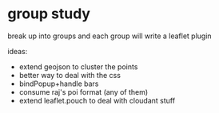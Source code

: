 group study
===

break up into groups and each group will write a leaflet plugin

ideas:

- extend geojson to cluster the points
- better way to deal with the css
- bindPopup+handle bars
- consume raj's poi format (any of them)
- extend leaflet.pouch to deal with cloudant stuff